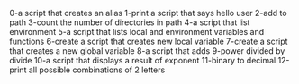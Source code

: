 0-a script that creates an alias
1-print a script that says hello user
2-add to path
3-count the number of directories in path
4-a script that list environment
5-a script that lists local and environment variables and functions
6-create a script that creates new local variable
7-create a script that creates a new global variable
8-a script that adds
9-power divided by divide
10-a script that displays a result of exponent
11-binary to decimal
12-print all possible combinations of 2 letters
